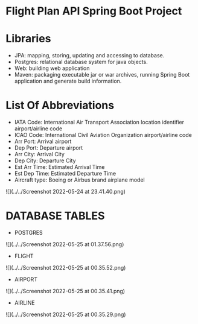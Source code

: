 # Flight Plan API Spring Boot Project

# Libraries
* JPA: mapping, storing, updating and accessing to database.
* Postgres: relational database system for java objects.
* Web: building web application
* Maven: packaging executable jar or war archives, running Spring Boot application and generate build information.

# List Of Abbreviations

* IATA Code: International Air Transport Association location identifier airport/airline code
* ICAO Code: International Civil Aviation Organization airport/airline code
* Arr Port: Arrival airport
* Dep Port: Departure airport
* Arr City: Arrival City
* Dep City: Departure City
* Est Arr Time: Estimated Arrival Time
* Est Dep Time: Estimated Departure Time
* Aircraft type: Boeing or Airbus brand airplane model


![](../../Screenshot 2022-05-24 at 23.41.40.png)


# DATABASE TABLES

* POSTGRES

![](../../Screenshot 2022-05-25 at 01.37.56.png)

* FLIGHT

![](../../Screenshot 2022-05-25 at 00.35.52.png)

* AIRPORT

![](../../Screenshot 2022-05-25 at 00.35.41.png)

* AIRLINE

![](../../Screenshot 2022-05-25 at 00.35.29.png)






